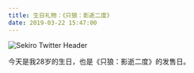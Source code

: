 ```yaml
---
title: 生日礼物：《只狼：影逝二度》
date: 2019-03-22 15:47:00
---
```


![Sekiro Twitter Header](https://20190322.oss-cn-shanghai.aliyuncs.com/images/sekiro_twitter_header.jpg)

今天是我28岁的生日，也是《只狼：影逝二度》的发售日。
